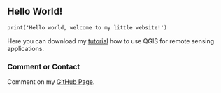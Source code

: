 ## Hello World!

```markdown
print('Hello world, welcome to my little website!')
```
Here you can download my [tutorial](https://github.com/sschoppenhauer/QGIS-for-remote-sensing/raw/main/Tutorial_QGIS-for-remote-sensing-applications_Schoppenhauer_GitHub.pdf) how to use QGIS for remote sensing applications.

### Comment or Contact

Comment on my [GitHub Page](https://github.com/sschoppenhauer).
